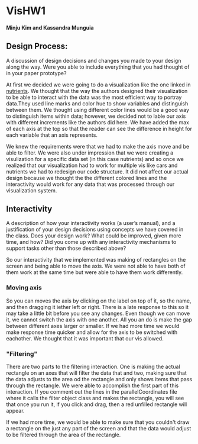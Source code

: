 # VisHW1
#### Minju Kim and Kassandra Munguia 

## Design Process:
A discussion of design decisions and changes you made to your design along the way. Were you able to include everything that you had thought of in your paper prototype? 
 
At first we decided we were going to do a visualization like the one linked in [nutrients](http://bl.ocks.org/syntagmatic/raw/3150059/). We thought that the way the authors designed their visualization to be able to interact with the data was the most efficient way to portray data.They used line marks and color hue to show variables and distinguish between them. We thought using different color lines would be a good way to distinguish items within data; however, we decided not to lable our axis with different increments like the authors did here. We have added the max of each axis at the top so that the reader can see the difference in height for each variable that an axis represents. 

We knew the requirements were that we had to make the axis move and be able to filter. We were also under impression that we were creating a visulization for a specific data set (in this case nutrients) and so once we realized that our visualization had to work for multiple vis like cars and nutrients we had to redesign our code structure. It did not affect our actual design because we thought the the different colored lines and the interactivity would work for any data that was processed through our visualization system. 

## Interactivity

A description of how your interactivity works (a user’s manual), and a justification of your design decisions using concepts we have covered in the class. Does your design work? What could be improved, given more time, and how? Did you come up with any interactivity mechanisms to support tasks other than those described above?

So our interactivity that we implemented was making of rectangles on the screen and being able to move the axis. We were not able to have both of them work at the same time but were able to have them work differently. 

### Moving axis 

So you can moves the axis by clicking on the label on top of it, so the name, and then dragging it iether left or right. There is a late response to this so it may take a little bit before you see any changes. Even though we can move it, we cannot switch the axis with one another. All you an do is make the gap between different axes larger or smaller.  If we had more time we would make response time quicker and allow for the axis to be switched with eachother. We thought that it was important that our vis allowed. 

### "Filtering"

There are two parts to the filtering interaction. One is making the actual rectangle on an axes that will filter the data that and two, making sure that the data adjusts to the area od the rectangle and only shows items that pass through the rectangle. We were able to accomplish the first part of this interaction. If you comment out the lines in the parallelCoordinates file where it calls the filter object class and makes the rectangle, you will see that once you run it, if you click and drag, then a red unfilled rectangle will appear. 

If we had more time, we would be able to make sure that you couldn't draw a rectangle on the just any part of the screen and that the data would adjust to be filtered through the area of the rectangle. 



